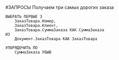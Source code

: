 #ЗАПРОСЫ
Получаем три самых дорогих заказа
```bsl
ВЫБРАТЬ ПЕРВЫЕ 3
	ЗаказТовара.Номер,
	ЗаказТовара.Клиент,
	ЗаказТовара.СуммаЗаказа КАК СуммаЗаказа
ИЗ
	Документ.ЗаказТовара КАК ЗаказТовара

УПОРЯДОЧИТЬ ПО
	СуммаЗаказа УБЫВ
```